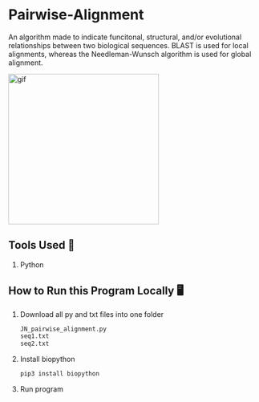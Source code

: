 # Pairwise-Alignment
An algorithm made to indicate funcitonal, structural, and/or evolutional relationships between two biological sequences. BLAST is used for local alignments, whereas the Needleman-Wunsch algorithm is used for global alignment.

<img width="300" alt="gif" src="https://steamuserimages-a.akamaihd.net/ugc/949594364555397721/DAF7B0AC9D21C25D525D9BB69DDC5A9DAEDE3F56/?imw=5000&imh=5000&ima=fit&impolicy=Letterbox&imcolor=%23000000&letterbox=false">

## Tools Used 🔧
1. Python

## How to Run this Program Locally 🖥️
1. Download all py and txt files into one folder
   ```cmd
   JN_pairwise_alignment.py
   seq1.txt
   seq2.txt
   ```
2. Install biopython
   ```cmd
   pip3 install biopython
   ```
3. Run program
   
